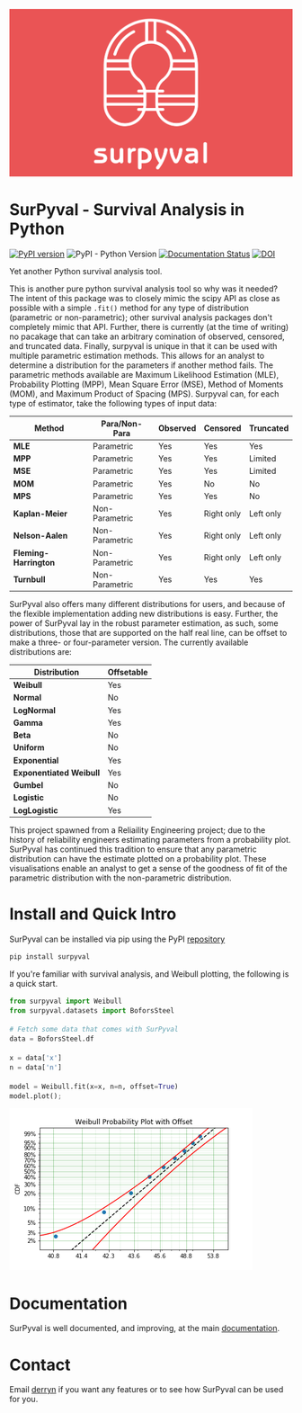 ![surpyval logo](docs/_static/logo.png)

# SurPyval - Survival Analysis in Python

[![PyPI version](https://badge.fury.io/py/surpyval.svg)](https://badge.fury.io/py/surpyval)
![PyPI - Python Version](https://img.shields.io/badge/python-3.6%20%7C%203.7%20%7C%203.8%20%7C%203.9-blue)
[![Documentation Status](https://readthedocs.org/projects/surpyval/badge/?version=latest)](https://surpyval.readthedocs.io/en/latest/?badge=latest)
[![DOI](https://joss.theoj.org/papers/10.21105/joss.03484/status.svg)](https://doi.org/10.21105/joss.03484)

Yet another Python survival analysis tool. 

This is another pure python survival analysis tool so why was it needed? The intent of this package was to closely mimic the scipy API as close as possible with a simple `.fit()` method for any type of distribution (parametric or non-parametric); other survival analysis packages don't completely mimic that API. Further, there is currently (at the time of writing) no pacakage that can take an arbitrary comination of observed, censored, and truncated data. Finally, surpyval is unique in that it can be used with multiple parametric estimation methods. This allows for an analyst to determine a distribution for the parameters if another method fails. The parametric methods available are Maximum Likelihood Estimation (MLE), Probability Plotting (MPP), Mean Square Error (MSE), Method of Moments (MOM), and Maximum Product of Spacing (MPS). Surpyval can, for each type of estimator, take the following types of input data:

| Method | Para/Non-Para | Observed | Censored | Truncated |
| ------ | ---- |-----|------|------|
| **MLE** | Parametric | Yes | Yes | Yes |
| **MPP** | Parametric | Yes | Yes | Limited |
| **MSE** | Parametric | Yes | Yes | Limited |
| **MOM** | Parametric | Yes | No | No |
| **MPS** | Parametric | Yes | Yes | No |
| **Kaplan-Meier** | Non-Parametric | Yes | Right only | Left only |
| **Nelson-Aalen** | Non-Parametric | Yes | Right only | Left only |
| **Fleming-Harrington** | Non-Parametric | Yes | Right only | Left only |
| **Turnbull** | Non-Parametric | Yes | Yes | Yes |

SurPyval also offers many different distributions for users, and because of the flexible implementation adding new distributions is easy. Further, the power of SurPyval lay in the robust parameter estimation, as such, some distributions, those that are supported on the half real line, can be offset to make a three- or four-parameter version. The currently available distributions are:

| Distribution  | Offsetable |
| ------------- | ---- |
| **Weibull**   | Yes |
| **Normal**    | No |
| **LogNormal** | Yes |
| **Gamma**     | Yes |
| **Beta**      | No |
| **Uniform**   | No |
| **Exponential** | Yes |
| **Exponentiated Weibull** | Yes |
| **Gumbel**    | No |
| **Logistic**  | No |
| **LogLogistic** | Yes |

This project spawned from a Reliaility Engineering project; due to the history of reliability engineers estimating parameters from a probability plot. SurPyval has continued this tradition to ensure that any parametric distribution can have the estimate plotted on a probability plot. These visualisations enable an analyst to get a sense of the goodness of fit of the parametric distribution with the non-parametric distribution.

# Install and Quick Intro

SurPyval can be installed via pip using the PyPI [repository](https://pypi.org/project/surpyval/)

```bash
pip install surpyval
```

If you're familiar with survival analysis, and Weibull plotting, the following is a quick start.

```python
from surpyval import Weibull
from surpyval.datasets import BoforsSteel

# Fetch some data that comes with SurPyval
data = BoforsSteel.df

x = data['x']
n = data['n']

model = Weibull.fit(x=x, n=n, offset=True)
model.plot();
```

![Weibull Data and Distribution](docs/images/weibull_plot.png)

# Documentation

SurPyval is well documented, and improving, at the main [documentation](https://surpyval.readthedocs.io/en/latest/).


# Contact

Email [derryn](mailto:derryn.knife@gmail.com) if you want any features or to see how SurPyval can be used for you.

